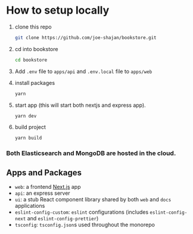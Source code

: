 # How to setup locally

1. clone this repo

   ```sh
   git clone https://github.com/joe-shajan/bookstore.git
   ```

2. cd into bookstore

    ```sh
    cd bookstore
    ```

3. Add `.env` file to `apps/api` and `.env.local` file to `apps/web`

4. install packages

   ```sh
   yarn
   ```

5. start app (this will start both nextjs and express app).

   ```sh
   yarn dev
   ```

6. build project

   ```sh
   yarn build
   ```

### Both Elasticsearch and MongoDB are hosted in the cloud.

## Apps and Packages

- `web`: a frontend [Next.js](https://nextjs.org/) app
- `api`: an express server
- `ui`: a stub React component library shared by both `web` and `docs` applications
- `eslint-config-custom`: `eslint` configurations (includes `eslint-config-next` and `eslint-config-prettier`)
- `tsconfig`: `tsconfig.json`s used throughout the monorepo
